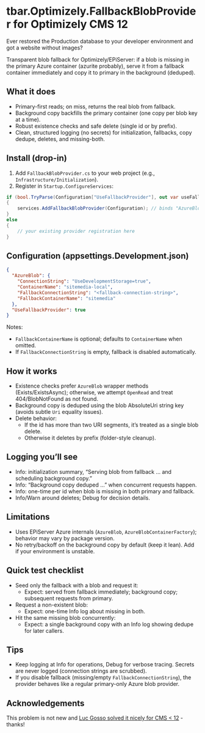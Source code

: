 # tbar.Optimizely.FallbackBlobProvider for Optimizely CMS 12

Ever restored the Production database to your developer environment and got a website without images? 

Transparent blob fallback for Optimizely/EPiServer: if a blob is missing in the primary Azure container (azurite probably), serve it from a fallback container immediately and copy it to primary in the background (deduped).

## What it does
- Primary-first reads; on miss, returns the real blob from fallback.
- Background copy backfills the primary container (one copy per blob key at a time).
- Robust existence checks and safe delete (single id or by prefix).
- Clean, structured logging (no secrets) for initialization, fallbacks, copy dedupe, deletes, and missing-both.

## Install (drop-in)
1) Add `FallbackBlobProvider.cs` to your web project (e.g., `Infrastructure/Initialization`).
2) Register in `Startup.ConfigureServices`:

```csharp
if (bool.TryParse(Configuration["UseFallbackProvider"], out var useFallback) && useFallback)
{
    services.AddFallbackBlobProvider(Configuration); // binds "AzureBlob" by default
}
else
{
    // your existing provider registration here
}
```

## Configuration (appsettings.Development.json)
```json
{
  "AzureBlob": {
    "ConnectionString": "UseDevelopmentStorage=true",
    "ContainerName": "sitemedia-local",
    "FallbackConnectionString": "<fallback-connection-string>",
    "FallbackContainerName": "sitemedia"
  },
  "UseFallbackProvider": true
}
```
Notes:
- `FallbackContainerName` is optional; defaults to `ContainerName` when omitted.
- If `FallbackConnectionString` is empty, fallback is disabled automatically.

## How it works
- Existence checks prefer `AzureBlob` wrapper methods (Exists/ExistsAsync); otherwise, we attempt `OpenRead` and treat 404/BlobNotFound as not found.
- Background copy is deduped using the blob AbsoluteUri string key (avoids subtle `Uri` equality issues).
- Delete behavior:
  - If the id has more than two URI segments, it’s treated as a single blob delete.
  - Otherwise it deletes by prefix (folder-style cleanup).

## Logging you’ll see
- Info: initialization summary, “Serving blob from fallback … and scheduling background copy.”
- Info: “Background copy deduped …” when concurrent requests happen.
- Info: one-time per id when blob is missing in both primary and fallback.
- Info/Warn around deletes; Debug for decision details.

## Limitations
- Uses EPiServer Azure internals (`AzureBlob`, `AzureBlobContainerFactory`); behavior may vary by package version.
- No retry/backoff on the background copy by default (keep it lean). Add if your environment is unstable.

## Quick test checklist
- Seed only the fallback with a blob and request it:
  - Expect: served from fallback immediately; background copy; subsequent requests from primary.
- Request a non-existent blob:
  - Expect: one-time Info log about missing in both.
- Hit the same missing blob concurrently:
  - Expect: a single background copy with an Info log showing dedupe for later callers.

## Tips
- Keep logging at Info for operations, Debug for verbose tracing. Secrets are never logged (connection strings are scrubbed).
- If you disable fallback (missing/empty `FallbackConnectionString`), the provider behaves like a regular primary-only Azure blob provider.

## Acknowledgements

This problem is not new and [Luc Gosso solved it nicely for CMS < 12](https://github.com/LucGosso/Gosso.EPiServerAddOn.DownloadIfMissingFileBlob) - thanks! 

